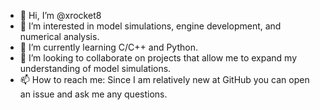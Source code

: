 - 👋 Hi, I’m @xrocket8
- 👀 I’m interested in model simulations, engine development, and numerical analysis.
- 🌱 I’m currently learning C/C++ and Python.
- 💞️ I’m looking to collaborate on projects that allow me to expand my understanding of model simulations.
- 📫 How to reach me: Since I am relatively new at GitHub you can open an issue and ask me any questions.

<!---
xrocket8/xrocket8 is a ✨ special ✨ repository because its `README.md` (this file) appears on your GitHub profile.
You can click the Preview link to take a look at your changes.
--->
